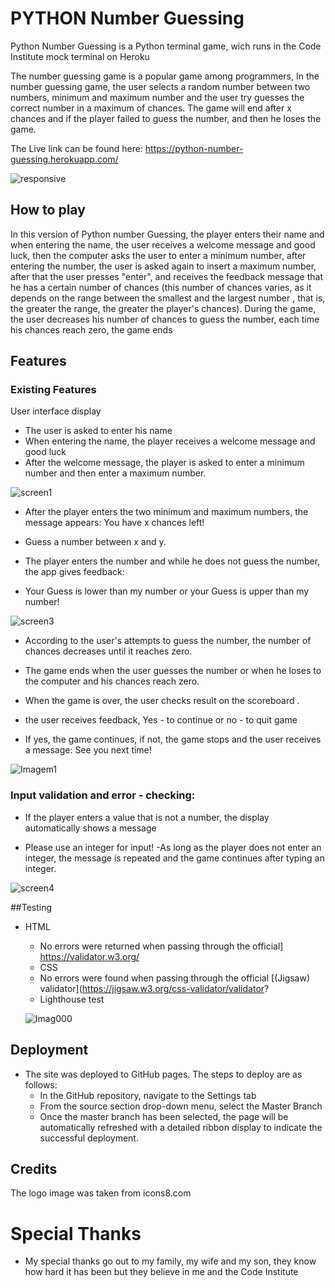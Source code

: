 # **PYTHON Number Guessing**

Python Number Guessing is a Python terminal game, wich runs in the Code Institute mock terminal on Heroku

The number guessing game is a popular game among programmers, In the number guessing game, the user selects a random number between two numbers, minimum and maximum number and the user try guesses the correct number in a maximum of chances. The game will end after x chances and if the player failed to guess the number, and then he loses the game.

The Live link can be found here: https://python-number-guessing.herokuapp.com/

![responsive](https://user-images.githubusercontent.com/96269648/212520645-d90a17c4-7fb8-4992-a5ae-c9e33ff40538.png)


## **How to play**

In this version of Python number Guessing, the player enters their name and when entering the name, the user receives a welcome message and good luck, then the computer asks the user to enter a minimum number, after entering the number, the user is asked again to insert a maximum number, after that the user presses "enter", and receives the feedback message that he has a certain number of chances (this number of chances varies, as it depends on the range between the smallest and the largest number , that is, the greater the range, the greater the player's chances). During the game, the user decreases his number of chances to guess the number, each time his chances reach zero, the game ends



## **Features** 
### **Existing Features**

User interface display 

  - The user is asked to enter his name
  - When entering the name, the player receives a welcome message and good luck
  - After the welcome message, the player is asked to enter a minimum number and then enter a maximum number.

  
  ![screen1](https://user-images.githubusercontent.com/96269648/212523974-a37df5d3-4372-4ab9-a354-09ca9c69a43b.png) 
 
 

  - After the player enters the two minimum and maximum numbers, the message appears: You have x chances left! 

  - Guess a number between x and y.
  - The player enters the number and while he does not guess the number, the app gives feedback:
  - Your Guess is lower than my number or your Guess is upper than my number!


![screen3](https://user-images.githubusercontent.com/96269648/212525297-3998814a-5770-452f-bb92-3fe8946aadd7.png)



  - According to the user's attempts to guess the number, the number of chances decreases until it reaches zero. 

  - The game ends when the user guesses the number or when he loses to the computer and his chances reach zero.
  - When the game is over, the user checks result on the scoreboard .
  - the user receives feedback, Yes - to continue or no - to quit game
  - If yes, the game continues, if not, the game stops and the user receives a message: See you next time!
  
  

![Imagem1](https://user-images.githubusercontent.com/96269648/212526873-cccd16d1-321f-460e-aa7b-25dc74bfa6fd.png)


### Input validation and error - checking:
  - If the player enters a value that is not a number, the display automatically shows a message 

  - Please use an integer for input!
  -As long as the player does not enter an integer, the message is repeated and the game continues after typing an integer.


 ![screen4](https://user-images.githubusercontent.com/96269648/212527677-a2f4feeb-1482-43a6-a654-3cbece93086c.png)
 
 

 ##Testing
- HTML
  - No errors were returned when passing through the official] https://validator.w3.org/
  - CSS
  - No errors were found when passing through the official [(Jigsaw) validator](https://jigsaw.w3.org/css-validator/validator?
  - Lighthouse test
  
  ![Imag000](https://user-images.githubusercontent.com/96269648/187071421-14520190-3e09-4700-a7a6-4aac6381319a.png)

  
## Deployment


- The site was deployed to GitHub pages. The steps to deploy are as follows: 
  - In the GitHub repository, navigate to the Settings tab 
  - From the source section drop-down menu, select the Master Branch
  - Once the master branch has been selected, the page will be automatically refreshed with a detailed ribbon display to indicate the successful deployment. 



## Credits 

The logo image was taken from icons8.com


# Special Thanks

- My special thanks go out to my family, my wife and my son, they know how hard it has been but they believe in me and the Code Institute 